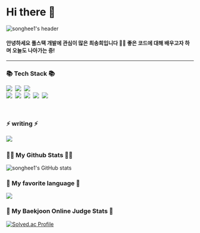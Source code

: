 <h1> Hi there 👋</h1>

<!--
**songhee1/songhee1** is a ✨ _special_ ✨ repository because its `README.md` (this file) appears on your GitHub profile.

Here are some ideas to get you started:

- 🔭 I’m currently working on ...
- 🌱 I’m currently learning ...
- 👯 I’m looking to collaborate on ...
- 🤔 I’m looking for help with ...
- 💬 Ask me about ...
- 📫 How to reach me: ...
- 😄 Pronouns: ...
- ⚡ Fun fact: ...
-->

![songhee1's header](https://capsule-render.vercel.app/api?type=waving&color=gradient&height=250&section=header&text=Songhee&theme=cobaltfont&Size=30&fontAlignY=40&fontAlign=70&animation=twinkling&desc=coding&descAlign=84)


 <h4>
    안녕하세요 풀스택 개발에 관심이 많은 최송희입니다 👩‍💻 좋은 코드에 대해 배우고자 하며 오늘도 나아가는 중! <br>
 </h4>

<hr>

<h3>📚 Tech Stack 📚</h3>
<p>
<img src="https://img.shields.io/badge/java-%23007396.svg?&style=for-the-badge&logo=java&logoColor=white" />&nbsp
    <img src="https://img.shields.io/badge/Python-3766AB?style=for-the-badge&logo=Python&logoColor=white"/></a>&nbsp 
    <img src="https://img.shields.io/badge/Javascript-ffb13b?style=for-the-badge&logo=javascript&logoColor=white"/></a>&nbsp 
  <br>
  <img src="https://img.shields.io/badge/Node.js-339933?style=for-the-badge&logo=Node.js&logoColor=white"/></a>&nbsp
  <img src="https://img.shields.io/badge/React-61DAFB?style=for-the-badge&logo=React&logoColor=white"/></a>&nbsp
  <img src="https://img.shields.io/badge/Spring-007396?style=for-the-badge&logo=Spring&logoColor=pink"/></a>&nbsp
  <img src="https://img.shields.io/badge/MyBatis-3766AB?style=for-the-badge&logo=MyBatis&logoColor=red"/></a>&nbsp
  <img src="https://img.shields.io/badge/Oracle-339933?style=for-the-badge&logo=Oracle&logoColor=white"/></a>&nbsp
</p>
<br>
<h3>⚡ writing ⚡</h3>
<p>
  <a href="https://velog.io/@songheechoi"><img src="https://img.shields.io/badge/Tech%20Blog-11B48A?style=flat-square&logo=Vimeo&logoColor=white&link=https://velog.io/@songheechoi"/></a>&nbsp
</p>

<h3>👩‍💻 My Github Stats 👩‍💻</h3>
<p>
 
![songhee1's GitHub stats](https://github-readme-stats.vercel.app/api?username=songhee1&show_icons=true&theme=gruvbox)  

</p>

<h3>🌟 My favorite language 🌟</h3>
<p>
<img src="https://github-readme-stats.vercel.app/api/top-langs/?username=songhee1&layout=compact">
</p>

<h3>💎 My Baekjoon Online Judge Stats 💎</h3>

<div>

 [![Solved.ac Profile](http://mazassumnida.wtf/api/generate_badge?boj=ghenrhkwk88)](https://solved.ac/ghenrhkwk88)

</div>

<br>
<br>
